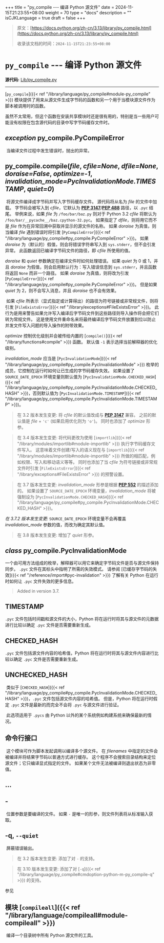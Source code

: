 +++
title = "py_compile --- 编译 Python 源文件"
date = 2024-11-15T21:23:55+08:00
weight = 70
type = "docs"
description = ""
isCJKLanguage = true
draft = false
+++

> 原文：[https://docs.python.org/zh-cn/3.13/library/py_compile.html](https://docs.python.org/zh-cn/3.13/library/py_compile.html)
>
> 收录该文档的时间：`2024-11-15T21:23:55+08:00`

# `py_compile` --- 编译 Python 源文件

**源代码:** [Lib/py_compile.py](https://github.com/python/cpython/tree/3.13/Lib/py_compile.py)

------

[`py_compile`]({{< ref "/library/language/py_compile#module-py_compile" >}}) 模块提供了用来从源文件生成字节码的函数和另一个用于当模块源文件作为脚本被调用时的函数。

​	虽然不太常用，但这个函数在安装共享模块时还是很有用的，特别是当一些用户可能没有权限在包含源代码的目录中写字节码缓存文件时。

## *exception* py_compile.**PyCompileError**

​	当编译文件过程中发生错误时，抛出的异常。

## py_compile.**compile**(*file*, *cfile=None*, *dfile=None*, *doraise=False*, *optimize=-1*, *invalidation_mode=PycInvalidationMode.TIMESTAMP*, *quiet=0*)

​	将源文件编译成字节码并写入字节码缓存文件。 源代码将从名为 *file* 的文件中加载。 字节码会被写入到 *cfile*，它默认为 [**PEP 3147**](https://peps.python.org/pep-3147/)/[**PEP 488**](https://peps.python.org/pep-0488/) 路径，以 `.pyc` 结尾。 举例来说，如果 *file* 为 `/foo/bar/baz.py` 则对于 Python 3.2 *cfile* 将默认为 `/foo/bar/__pycache__/baz.cpython-32.pyc`。 如果指定了 *dfile*，则将用它而不是 *file* 作为在异常回溯中获取并显示的源文件的名称。 如果 *doraise* 为真值，则当编译 *file* 遇到错误时将引发 [`PyCompileError`]({{< ref "/library/language/py_compile#py_compile.PyCompileError" >}})。 如果 *doraise* 为（默认的）假值，则会将错误字符串写入到 `sys.stderr`，但不会引发异常。 此函数返回已编译字节码文件的路径，即 *cfile* 所使用的值。

*doraise* 和 *quiet* 参数确定在编译文件时如何处理错误。 如果 *quiet* 为 0 或 1，并且 *doraise* 为假值，则会启用默认行为：写入错误信息到 `sys.stderr`，并且函数将返回 `None` 而非一个路径。 如果 *doraise* 为真值，则将改为引发 [`PyCompileError`]({{< ref "/library/language/py_compile#py_compile.PyCompileError" >}})。 但是如果 *quiet* 为 2，则不会写入消息，并且 *doraise* 也不会有效果。

​	如果 *cfile* 所表示（显式指定或计算得出）的路径为符号链接或非常规文件，则将引发 [`FileExistsError`]({{< ref "/library/exceptions#FileExistsError" >}})。 此行为是用来警告如果允许写入编译后字节码文件到这些路径则导入操作将会把它们转为常规文件。 这是使用文件重命名来将最终编译后字节码文件放置到位以防止并发文件写入问题的导入操作的附带效果。

*optimize* 控制优化级别并会被传给内置的 [`compile()`]({{< ref "/library/functions#compile" >}}) 函数。 默认值 `-1` 表示选择当前解释器的优化级别。

*invalidation_mode* 应当是 [`PycInvalidationMode`]({{< ref "/library/language/py_compile#py_compile.PycInvalidationMode" >}}) 枚举的成员，它控制在运行时如何让已生成的字节码缓存失效。 如果设置了 `SOURCE_DATE_EPOCH` 环境变量则默认值为 [`PycInvalidationMode.CHECKED_HASH`]({{< ref "/library/language/py_compile#py_compile.PycInvalidationMode.CHECKED_HASH" >}})，否则默认值为 [`PycInvalidationMode.TIMESTAMP`]({{< ref "/library/language/py_compile#py_compile.PycInvalidationMode.TIMESTAMP" >}})。

> 在 3.2 版本发生变更: 将 *cfile* 的默认值改成与 [**PEP 3147**](https://peps.python.org/pep-3147/) 兼容。 之前的默认值是 *file* + `'c'` (如果启用优化则为 `'o'`)。 同时也添加了 *optimize* 形参。

> 在 3.4 版本发生变更: 将代码更改为使用 [`importlib`]({{< ref "/library/modules/importlib#module-importlib" >}}) 执行字节码缓存文件写入。 这意味着文件创建/写入的语义现在与 [`importlib`]({{< ref "/library/modules/importlib#module-importlib" >}}) 所做的相匹配，例如权限、写入和移动语义等等。 同时也添加了当 *cfile* 为符号链接或非常规文件时引发 [`FileExistsError`]({{< ref "/library/exceptions#FileExistsError" >}}) 的预警设置。

> 在 3.7 版本发生变更: *invalidation_mode* 形参是根据 [**PEP 552**](https://peps.python.org/pep-0552/) 的描述添加的。 如果设置了 `SOURCE_DATE_EPOCH` 环境变量，*invalidation_mode* 将被强制设为 [`PycInvalidationMode.CHECKED_HASH`]({{< ref "/library/language/py_compile#py_compile.PycInvalidationMode.CHECKED_HASH" >}})。

*在 3.7.2 版本发生变更:* `SOURCE_DATE_EPOCH` 环境变量不会再覆盖 *invalidation_mode* 参数的值，而改为确定其默认值。

> 在 3.8 版本发生变更: 增加了 *quiet* 形参。

## *class* py_compile.**PycInvalidationMode**

​	一个由可用方法组成的枚举，解释器可以用它来确定字节码文件是否与源文件保持同步。 `.pyc` 文件在其标头中指明了所需的失效模式。 请参阅 [已缓存字节码的失效]({{< ref "/reference/import#pyc-invalidation" >}}) 了解有关 Python 在运行时如何让 `.pyc` 文件失效的更多信息。

> Added in version 3.7.
>

## **TIMESTAMP**

`.pyc` 文件包括时间戳和源文件的大小，Python 将在运行时将其与源文件的元数据进行比较以确定 `.pyc` 文件是否需要重新生成。

## **CHECKED_HASH**

`.pyc` 文件包括源文件内容的哈希值，Python 将在运行时将其与源文件内容进行比较以确定 `.pyc` 文件是否需要重新生成。

## **UNCHECKED_HASH**

​	类似于 [`CHECKED_HASH`]({{< ref "/library/language/py_compile#py_compile.PycInvalidationMode.CHECKED_HASH" >}})，`.pyc` 文件包括源文件内容的哈希值。 但是，Python 将在运行时假定 `.pyc` 文件是最新的而完全不会将 `.pyc` 与源文件进行验证。

​	此选项适用于 `.pycs` 由 Python 以外的某个系统例如构建系统来确保最新的情况。



## 命令行接口

​	这个模块可作为脚本发起调用以编译多个源文件。 在 *filenames* 中指定的文件会被编译并将结果字节码以普通方式进行缓存。 这个程序不会搜索目录结构来定位源文件；它只编译显式指定的文件。 如果某个文件无法被编译则退出状态为非零值。

## **<file>** ... <fileN>

## **-**

​	位置参数是要编译的文件。 如果 `-` 是唯一的形参，则文件列表将从标准输入获取。

## **-q**, `--quiet`

​	屏蔽错误输出。

> 在 3.2 版本发生变更: 添加了对 `-` 的支持。

> 在 3.10 版本发生变更: 添加了对 [`-q`]({{< ref "/library/language/py_compile#cmdoption-python-m-py_compile-q" >}}) 的支持。

​参见
## 模块 [`compileall`]({{< ref "/library/language/compileall#module-compileall" >}})

​	编译一个目录树中所有 Python 源文件的工具。
